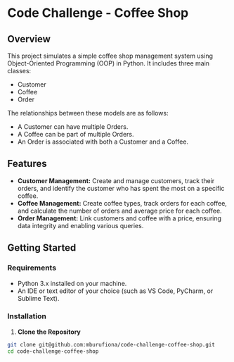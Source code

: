 #  Code Challenge - Coffee Shop
## Overview
This project simulates a simple coffee shop management system using Object-Oriented Programming (OOP) in Python. It includes three main classes:

- Customer
- Coffee
- Order

The relationships between these models are as follows:

- A Customer can have multiple Orders.
- A Coffee can be part of multiple Orders.
- An Order is associated with both a Customer and a Coffee.

## Features
- **Customer Management:** Create and manage customers, track their orders, and identify the customer who has spent the most on a specific coffee.
- **Coffee Management:** Create coffee types, track orders for each coffee, and calculate the number of orders and average price for each coffee.
- **Order Management:** Link customers and coffee with a price, ensuring data integrity and enabling various queries.

## Getting Started
### Requirements
- Python 3.x installed on your machine.
- An IDE or text editor of your choice (such as VS Code, PyCharm, or Sublime Text).

### Installation
1. **Clone the Repository**

```bash
git clone git@github.com:mburufiona/code-challenge-coffee-shop.git
cd code-challenge-coffee-shop
```
